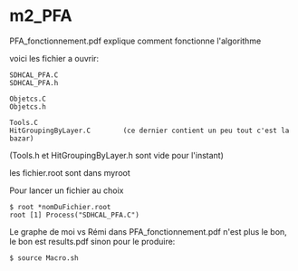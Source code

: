 # m2_PFA

PFA_fonctionnement.pdf explique comment fonctionne l'algorithme

voici les fichier a ouvrir:

	SDHCAL_PFA.C
	SDHCAL_PFA.h

	Objetcs.C
	Objetcs.h

	Tools.C
	HitGroupingByLayer.C		(ce dernier contient un peu tout c'est la bazar)

(Tools.h et HitGroupingByLayer.h sont vide pour l'instant)

les fichier.root sont dans myroot

Pour lancer un fichier au choix

	$ root *nomDuFichier.root
	root [1] Process("SDHCAL_PFA.C")
	


Le graphe de moi vs Rémi dans PFA_fonctionnement.pdf n'est plus le bon, le bon est results.pdf
sinon pour le produire:

	$ source Macro.sh


